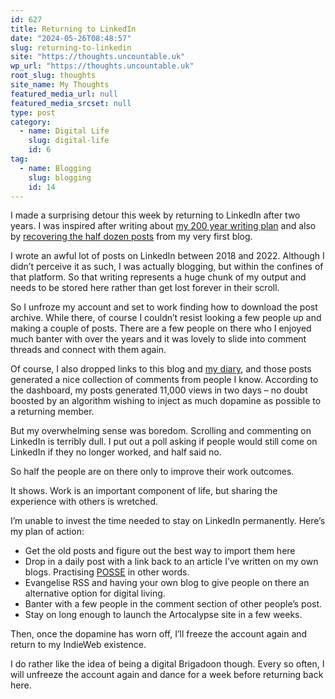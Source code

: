 ```yaml
---
id: 627
title: Returning to LinkedIn
date: "2024-05-26T08:48:57"
slug: returning-to-linkedin
site: "https://thoughts.uncountable.uk"
wp_url: "https://thoughts.uncountable.uk"
root_slug: thoughts
site_name: My Thoughts
featured_media_url: null
featured_media_srcset: null
type: post
category:
  - name: Digital Life
    slug: digital-life
    id: 6
tag:
  - name: Blogging
    slug: blogging
    id: 14
---
```



<p>I made a surprising detour this week by returning to LinkedIn after two years.  I was inspired after writing about <a href="https://thoughts.uncountable.uk/reading-me-in-200-years/" data-type="post" data-id="612">my 200 year writing plan</a> and also by <a href="https://thoughts.uncountable.uk/importing-previous-thoughts/" data-type="post" data-id="608">recovering the half dozen posts</a> from my very first blog.</p>



<p>I wrote an awful lot of posts on LinkedIn between 2018 and 2022. Although I didn&#8217;t perceive it as such, I was actually blogging, but within the confines of that platform. So that writing represents a huge chunk of my output and needs to be stored here rather than get lost forever in their scroll.</p>



<p>So I unfroze my account and set to work finding how to download the post archive.  While there, of course I couldn&#8217;t resist looking a few people up and making a couple of posts.  There are a few people on there who I enjoyed much banter with over the years and it was lovely to slide into comment threads and connect with them again.</p>



<p>Of course, I also dropped links to this blog and <a href="https://diary.uncountable.uk/">my diary</a>, and those posts generated a nice collection of comments from people I know.  According to the dashboard, my posts generated 11,000 views in two days &#8211; no doubt boosted by an algorithm wishing to inject as much dopamine as possible to a returning member.</p>



<p>But my overwhelming sense was boredom.  Scrolling and commenting on LinkedIn is terribly dull.  I put out a poll asking if people would still come on LinkedIn if they no longer worked, and half said no.</p>



<p>So half the people are on there only to improve their work outcomes. </p>



<p>It shows. Work is an important component of life, but sharing the experience with others is wretched.</p>



<p>I&#8217;m unable to invest the time needed to stay on LinkedIn permanently.  Here&#8217;s my plan of action:</p>



<ul class="wp-block-list">
<li>Get the old posts and figure out the best way to import them here</li>



<li>Drop in a daily post with a link back to an article I&#8217;ve written on my own blogs.  Practising <a href="https://indieweb.org/POSSE">POSSE</a> in other words.</li>



<li>Evangelise RSS and having your own blog to give people on there an alternative option for digital living.</li>



<li>Banter with a few people in the comment section of other people&#8217;s post.</li>



<li>Stay on long enough to launch the Artocalypse site in a few weeks.</li>
</ul>



<p>Then, once the dopamine has worn off, I&#8217;ll freeze the account again and return to my IndieWeb existence.</p>



<p>I do rather like the idea of being a digital Brigadoon though. Every so often, I will unfreeze the account again and dance for a week before returning back here.</p>
